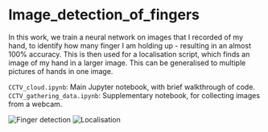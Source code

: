 # Image_detection_of_fingers

In this work, we train a neural network on images that I recorded of my hand, to identify how many finger I am holding up - resulting in an almost 100% accuracy. This is then used for a localisation script, which finds an image of my hand in a larger image. This can be generalised to multiple pictures of hands in one image.

`CCTV_cloud.ipynb`: Main Jupyter notebook, with brief walkthrough of code.
`CCTV_gathering_data.ipynb`: Supplementary notebook, for collecting images from a webcam.

![Finger detection](link-to-image)
![Localisation](link-to-image)
